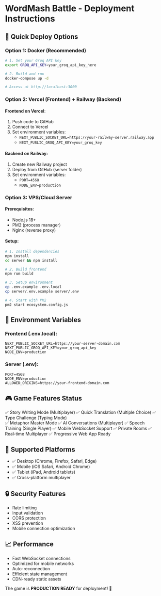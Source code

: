# WordMash Battle - Deployment Instructions

## 🚀 Quick Deploy Options

### Option 1: Docker (Recommended)
```bash
# 1. Set your Groq API key
export GROQ_API_KEY=your_groq_api_key_here

# 2. Build and run
docker-compose up -d

# Access at http://localhost:3000
```

### Option 2: Vercel (Frontend) + Railway (Backend)

#### Frontend on Vercel:
1. Push code to GitHub
2. Connect to Vercel
3. Set environment variables:
   - `NEXT_PUBLIC_SOCKET_URL=https://your-railway-server.railway.app`
   - `NEXT_PUBLIC_GROQ_API_KEY=your_groq_key`

#### Backend on Railway:
1. Create new Railway project
2. Deploy from GitHub (server folder)
3. Set environment variables:
   - `PORT=4568`
   - `NODE_ENV=production`

### Option 3: VPS/Cloud Server

#### Prerequisites:
- Node.js 18+
- PM2 (process manager)
- Nginx (reverse proxy)

#### Setup:
```bash
# 1. Install dependencies
npm install
cd server && npm install

# 2. Build frontend
npm run build

# 3. Setup environment
cp .env.example .env.local
cp server/.env.example server/.env

# 4. Start with PM2
pm2 start ecosystem.config.js
```

## 🔧 Environment Variables

### Frontend (.env.local):
```
NEXT_PUBLIC_SOCKET_URL=https://your-server-domain.com
NEXT_PUBLIC_GROQ_API_KEY=your_groq_api_key
NODE_ENV=production
```

### Server (.env):
```
PORT=4568
NODE_ENV=production
ALLOWED_ORIGINS=https://your-frontend-domain.com
```

## 🎮 Game Features Status
✅ Story Writing Mode (Multiplayer)
✅ Quick Translation (Multiple Choice)
✅ Type Challenge (Typing Mode)  
✅ Metaphor Master Mode
✅ AI Conversations (Multiplayer)
✅ Speech Training (Single Player)
✅ Mobile WebSocket Support
✅ Private Rooms
✅ Real-time Multiplayer
✅ Progressive Web App Ready

## 📱 Supported Platforms
- ✅ Desktop (Chrome, Firefox, Safari, Edge)
- ✅ Mobile (iOS Safari, Android Chrome)
- ✅ Tablet (iPad, Android tablets)
- ✅ Cross-platform multiplayer

## 🔒 Security Features
- Rate limiting
- Input validation
- CORS protection
- XSS prevention
- Mobile connection optimization

## 📈 Performance
- Fast WebSocket connections
- Optimized for mobile networks
- Auto-reconnection
- Efficient state management
- CDN-ready static assets

The game is **PRODUCTION READY** for deployment! 🎉